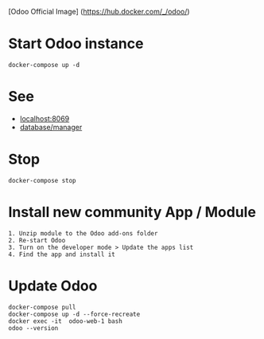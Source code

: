 [Odoo Official Image] (https://hub.docker.com/_/odoo/)

# Start Odoo instance
```shell
docker-compose up -d
```

# See
- [localhost:8069](http://localhost:8069/)
- [database/manager](http://localhost:8069/web/database/manager)

# Stop
```shell
docker-compose stop
```

# Install new community App / Module
```
1. Unzip module to the Odoo add-ons folder
2. Re-start Odoo
3. Turn on the developer mode > Update the apps list
4. Find the app and install it
```

# Update Odoo
```
docker-compose pull
docker-compose up -d --force-recreate
docker exec -it  odoo-web-1 bash
odoo --version
```
